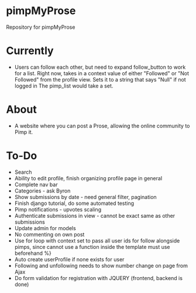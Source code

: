 # pimpMyProse
Repository for pimpMyProse

# Currently
+ Users can follow each other, but need to expand follow_button to work for 
a list. Right now, takes in a context value of either "Followed" or "Not Followed" from
the profile view. Sets it to a string that says "Null" if not logged in The pimp_list would take a set.

# About
+ A website where you can post a Prose, allowing the online community to Pimp it.

# To-Do
+ Search
+ Ability to edit profile, finish organizing profile page in general
+ Complete nav bar
+ Categories - ask Byron
+ Show submissions by date - need general filter, pagination
+ Finish django tutorial, do some automated testing
+ Pimp notifications - upvotes scaling
+ Authenticate submissions in view - cannot be exact same as other submissions
+ Update admin for models
+ No commenting on own post
+ Use for loop with context set to pass all user ids for follow alongside pimps, since cannot use a function inside the template must use beforehand %}
+ Auto create userProfile if none exists for user
+ Following and unfollowing needs to show number change on page from Ajax
+ Do form validation for registration with JQUERY (frontend, backend is done)